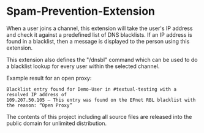 Spam-Prevention-Extension
=========================

When a user joins a channel, this extension will take the user's IP address and check it against a predefined list of DNS blacklists. If an IP address is found in a blacklist, then a message is displayed to the person using this extension.

This extension also defines the "/dnsbl" command which can be used to do a blacklist lookup for every user within the selected channel.

Example result for an open proxy:

```
Blacklist entry found for Demo-User in #textual-testing with a resolved IP address of 
109.207.50.105 — This entry was found on the EFnet RBL blacklist with the reason: “Open Proxy”
```

The contents of this project including all source files are released into the public domain for unlimited distribution.
